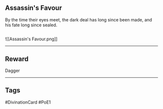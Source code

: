 ## Assassin's Favour
By the time their eyes meet, 
the dark deal has long since been made, 
and his fate long since sealed.
## 
![[Assassin's Favour.png]]

---
## Reward
Dagger

---
## Tags
#DivinationCard
#PoE1